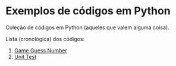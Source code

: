 Exemplos de códigos em Python
====

Coleção de códigos em Python (aqueles que valem alguma coisa).

Lista (cronológica) dos códigos:

1. [Game Guess Number](guess-number)
2. [Unit Test]()



